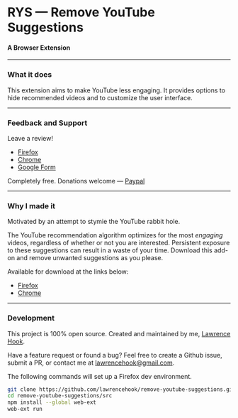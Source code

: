 # RYS — Remove YouTube Suggestions
#### A Browser Extension

---

### What it does
This extension aims to make YouTube less engaging. It provides options to hide recommended videos and to customize the user interface.

---

### Feedback and Support
Leave a review!
- [Firefox](https://addons.mozilla.org/en-US/firefox/addon/remove-youtube-s-suggestions)
- [Chrome](https://chrome.google.com/webstore/detail/remove-youtube-suggestion/cdhdichomdnlaadbndgmagohccgpejae)
- [Google Form](https://docs.google.com/forms/d/1AzQQxTWgG6M5N87jinvXKQkGS6Mehzg19XV4mjteTK0/edit)

Completely free. Donations welcome — [Paypal](https://www.paypal.com/cgi-bin/webscr?cmd=_donations&business=FF9K9YD6K6SWG&currency_code=USD&source=url)  

---

### Why I made it
Motivated by an attempt to stymie the YouTube rabbit hole.

The YouTube recommendation algorithm optimizes for the most _engaging_ videos, regardless of whether or not you are interested. Persistent exposure to these suggestions can result in a waste of your time. Download this add-on and remove unwanted suggestions as you please.

Available for download at the links below:
- [Firefox](https://addons.mozilla.org/en-US/firefox/addon/remove-youtube-s-suggestions)
- [Chrome](https://chrome.google.com/webstore/detail/remove-youtube-suggestion/cdhdichomdnlaadbndgmagohccgpejae)

---

### Development
This project is 100% open source. Created and maintained by me, [Lawrence Hook](https://lawrencehook.com).  

Have a feature request or found a bug? Feel free to create a Github issue, submit a PR, or contact me at lawrencehook@gmail.com.

The following commands will set up a Firefox dev environment.

```bash
git clone https://github.com/lawrencehook/remove-youtube-suggestions.git
cd remove-youtube-suggestions/src
npm install --global web-ext
web-ext run
```
